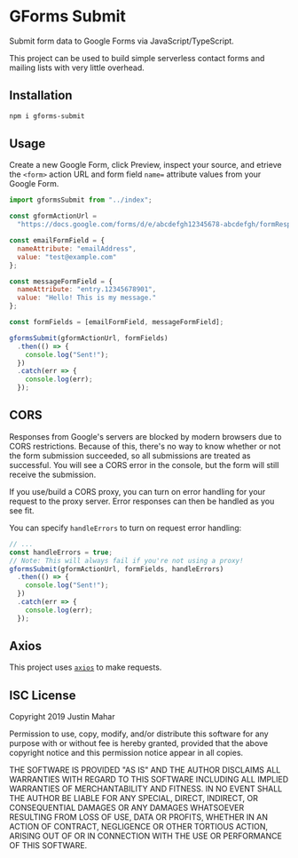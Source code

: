 # GForms Submit

Submit form data to Google Forms via JavaScript/TypeScript.

This project can be used to build simple serverless contact forms and mailing lists with very little overhead.

## Installation

```bash
npm i gforms-submit
```

## Usage

Create a new Google Form, click Preview, inspect your source, and etrieve the `<form>` action URL and form field `name=` attribute values from your Google Form.

```js
import gformsSubmit from "../index";

const gformActionUrl =
  "https://docs.google.com/forms/d/e/abcdefgh12345678-abcdefgh/formResponse";

const emailFormField = {
  nameAttribute: "emailAddress",
  value: "test@example.com"
};

const messageFormField = {
  nameAttribute: "entry.12345678901",
  value: "Hello! This is my message."
};

const formFields = [emailFormField, messageFormField];

gformsSubmit(gformActionUrl, formFields)
  .then(() => {
    console.log("Sent!");
  })
  .catch(err => {
    console.log(err);
  });
```

## CORS

Responses from Google's servers are blocked by modern browsers due to CORS restrictions. Because of this, there's no way to know whether or not the form submission succeeded, so all submissions are treated as successful. You will see a CORS error in the console, but the form will still receive the submission.

If you use/build a CORS proxy, you can turn on error handling for your request to the proxy server. Error responses can then be handled as you see fit.

You can specify `handleErrors` to turn on request error handling:

```js
// ...
const handleErrors = true;
// Note: This will always fail if you're not using a proxy!
gformsSubmit(gformActionUrl, formFields, handleErrors)
  .then(() => {
    console.log("Sent!");
  })
  .catch(err => {
    console.log(err);
  });
```

## Axios

This project uses [`axios`](https://www.npmjs.com/package/axios) to make requests.

## ISC License

Copyright 2019 Justin Mahar

Permission to use, copy, modify, and/or distribute this software for any purpose with or without fee is hereby granted, provided that the above copyright notice and this permission notice appear in all copies.

THE SOFTWARE IS PROVIDED "AS IS" AND THE AUTHOR DISCLAIMS ALL WARRANTIES WITH REGARD TO THIS SOFTWARE INCLUDING ALL IMPLIED WARRANTIES OF MERCHANTABILITY AND FITNESS. IN NO EVENT SHALL THE AUTHOR BE LIABLE FOR ANY SPECIAL, DIRECT, INDIRECT, OR CONSEQUENTIAL DAMAGES OR ANY DAMAGES WHATSOEVER RESULTING FROM LOSS OF USE, DATA OR PROFITS, WHETHER IN AN ACTION OF CONTRACT, NEGLIGENCE OR OTHER TORTIOUS ACTION, ARISING OUT OF OR IN CONNECTION WITH THE USE OR PERFORMANCE OF THIS SOFTWARE.
